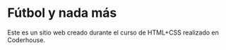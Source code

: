 # Fútbol y nada más

Este es un sitio web creado durante el curso de HTML+CSS realizado en Coderhouse.